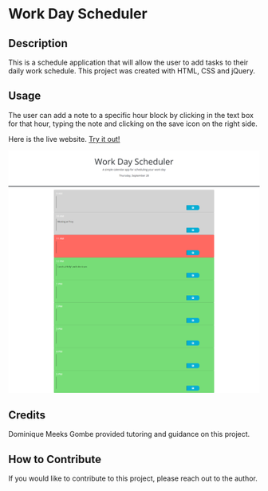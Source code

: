 # Work Day Scheduler

## Description

This is a schedule application that will allow the user to add tasks to their daily work schedule. This project was created with HTML, CSS and jQuery.


## Usage

The user can add a note to a specific hour block by clicking in the text box for that hour, typing the note and clicking on the save icon on the right side.

Here is the live website. [Try it out!](https://shanna-not-shawna.github.io/work-day-scheduler/)


![Screenshot of work day scheduler](./assets/images/workdayschedulerscreenshot.png)

## Credits

Dominique Meeks Gombe provided tutoring and guidance on this project.

## How to Contribute

If you would like to contribute to this project, please reach out to the author.